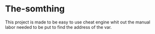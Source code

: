 # The-somthing
This project is made to be easy to use cheat engine whit out the manual labor needed to be put to find the address of the var.